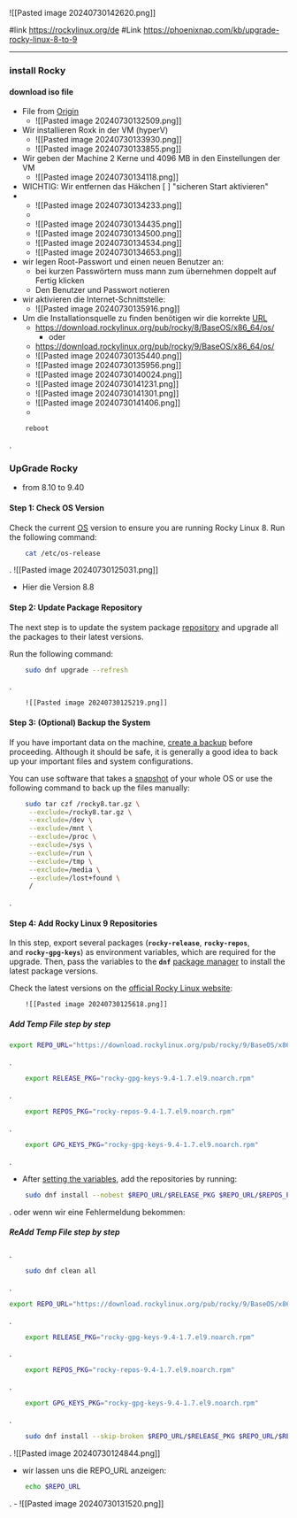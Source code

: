 ![[Pasted image 20240730142620.png]]

#link https://rockylinux.org/de
#Link https://phoenixnap.com/kb/upgrade-rocky-linux-8-to-9

___________________________
### install Rocky
#### download iso file
- File from [Origin](https://rockylinux.org/de/download) 
	- ![[Pasted image 20240730132509.png]]
- Wir installieren Roxk in der VM (hyperV)
	- ![[Pasted image 20240730133930.png]]
	- ![[Pasted image 20240730133855.png]]
- Wir geben der Machine 2 Kerne und 4096 MB in den Einstellungen der VM
	- ![[Pasted image 20240730134118.png]]
- WICHTIG: Wir entfernen das Häkchen [  ]  "sicheren Start aktivieren"
- 
	- ![[Pasted image 20240730134233.png]]
	- 
	- ![[Pasted image 20240730134435.png]]
	- ![[Pasted image 20240730134500.png]]
	- ![[Pasted image 20240730134534.png]]
	- ![[Pasted image 20240730134653.png]]
- wir legen Root-Passwort und einen neuen Benutzer an:
	- bei kurzen Passwörtern muss mann zum übernehmen doppelt auf Fertig klicken
	- Den Benutzer und Passwort notieren 
- wir aktivieren die Internet-Schnittstelle:
	- ![[Pasted image 20240730135916.png]]
- Um die Installationsquelle zu finden benötigen wir die korrekte [URL](https://download.rockylinux.org/pub/rocky/)
	- https://download.rockylinux.org/pub/rocky/8/BaseOS/x86_64/os/
		- oder
	- https://download.rockylinux.org/pub/rocky/9/BaseOS/x86_64/os/
	- ![[Pasted image 20240730135440.png]]
	- ![[Pasted image 20240730135956.png]]
	- ![[Pasted image 20240730140024.png]]
	- ![[Pasted image 20240730141231.png]]
	- ![[Pasted image 20240730141301.png]]
	- ![[Pasted image 20240730141406.png]]
	- 

```bash
	reboot
```
.

### UpGrade Rocky 
- from 8.10 to 9.40

#### Step 1: Check OS Version

Check the current [OS](https://phoenixnap.com/glossary/operating-system) version to ensure you are running Rocky Linux 8. Run the following command:

```bash
	cat /etc/os-release
```
.
		![[Pasted image 20240730125031.png]]
- Hier die Version 8.8
#### Step 2: Update Package Repository

The next step is to update the system package [repository](https://phoenixnap.com/glossary/what-is-a-repository) and upgrade all the packages to their latest versions.

Run the following command:

```bash
	sudo dnf upgrade --refresh
```
.

		![[Pasted image 20240730125219.png]]

#### Step 3: (Optional) Backup the System

If you have important data on the machine, [create a backup](https://phoenixnap.com/blog/backup-strategy) before proceeding. Although it should be safe, it is generally a good idea to back up your important files and system configurations.

You can use software that takes a [snapshot](https://phoenixnap.com/kb/snapshot-vs-backup) of your whole OS or use the following command to back up the files manually:

```bash
	sudo tar czf /rocky8.tar.gz \
     --exclude=/rocky8.tar.gz \
     --exclude=/dev \
     --exclude=/mnt \
     --exclude=/proc \
     --exclude=/sys \
     --exclude=/run \
     --exclude=/tmp \
     --exclude=/media \
     --exclude=/lost+found \
     /
```
.

#### Step 4: Add Rocky Linux 9 Repositories

In this step, export several packages (**`rocky-release`**, **`rocky-repos`**, and **`rocky-gpg-keys`**) as environment variables, which are required for the upgrade. Then, pass the variables to the **`dnf`** [package manager](https://phoenixnap.com/glossary/what-is-a-package-manager) to install the latest package versions.

Check the latest versions on the [official Rocky Linux website](http://download.rockylinux.org/pub/rocky/9/BaseOS/x86_64/os/Packages/r/):

		![[Pasted image 20240730125618.png]]


##### Add Temp File step by step 
```bash
export REPO_URL="https://download.rockylinux.org/pub/rocky/9/BaseOS/x86_64/os/Packages/r"

```
.

```bash
	export RELEASE_PKG="rocky-gpg-keys-9.4-1.7.el9.noarch.rpm"
```
.

```bash
	export REPOS_PKG="rocky-repos-9.4-1.7.el9.noarch.rpm"
```
.

```bash
	export GPG_KEYS_PKG="rocky-gpg-keys-9.4-1.7.el9.noarch.rpm"
```
.
- After [setting the variables](https://phoenixnap.com/kb/linux-set-environment-variable), add the repositories by running:

```bash
	sudo dnf install --nobest $REPO_URL/$RELEASE_PKG $REPO_URL/$REPOS_PKG $REPO_URL/$GPG_KEYS_PKG
```
. oder wenn wir eine Fehlermeldung bekommen: 

##### ReAdd Temp File step by step 
.

```bash
	sudo dnf clean all
```
.

```bash
export REPO_URL="https://download.rockylinux.org/pub/rocky/9/BaseOS/x86_64/os/Packages/r"

```
.

```bash
	export RELEASE_PKG="rocky-gpg-keys-9.4-1.7.el9.noarch.rpm"
```
.

```bash
	export REPOS_PKG="rocky-repos-9.4-1.7.el9.noarch.rpm"
```
.

```bash
	export GPG_KEYS_PKG="rocky-gpg-keys-9.4-1.7.el9.noarch.rpm"
```
.
```bash
	sudo dnf install --skip-broken $REPO_URL/$RELEASE_PKG $REPO_URL/$REPOS_PKG $REPO_URL/$GPG_KEYS_PKG
```
.
		![[Pasted image 20240730124844.png]]
- wir lassen uns die REPO_URL anzeigen:

```bash
	echo $REPO_URL 
```
.
		- ![[Pasted image 20240730131520.png]]
